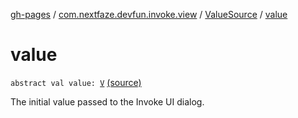 [gh-pages](../../index.md) / [com.nextfaze.devfun.invoke.view](../index.md) / [ValueSource](index.md) / [value](./value.md)

# value

`abstract val value: `[`V`](index.md#V) [(source)](https://github.com/NextFaze/dev-fun/tree/master/devfun-annotations/src/main/java/com/nextfaze/devfun/invoke/view/ValueSource.kt#L44)

The initial value passed to the Invoke UI dialog.

